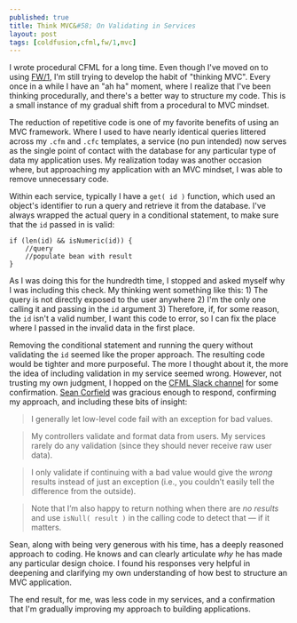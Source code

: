 ```yaml
---
published: true
title: Think MVC&#58; On Validating in Services
layout: post
tags: [coldfusion,cfml,fw/1,mvc]
---
```

I wrote procedural CFML for a long time. Even though I've moved on to using [FW/1](http://framework-one.github.io/), I'm still trying to develop the habit of "thinking MVC". Every once in a while I have an "ah ha" moment, where I realize that I've been thinking procedurally, and there's a better way to structure my code. This is a small instance of my gradual shift from a procedural to MVC mindset.  <!--more-->

The reduction of repetitive code is one of my favorite benefits of using an MVC framework. Where I used to have nearly identical queries littered across my `.cfm` and `.cfc` templates, a service (no pun intended) now serves as the single point of contact with the database for any particular type of data my application uses. My realization today was another occasion where, but approaching my application with an MVC mindset, I was able to remove unnecessary code.  

Within each service, typically I have a `get( id )` function, which used an object's identifier to run a query and retrieve it from the database. I've always wrapped the actual query in a conditional statement, to make sure that the `id` passed in is valid:

	if (len(id) && isNumeric(id)) {
		//query
		//populate bean with result
	}

As I was doing this for the hundredth time, I stopped and asked myself why I was including this check. My thinking went something like this: 1) The query is not directly exposed to the user anywhere 2) I'm the only one calling it and passing in the `id` argument 3) Therefore, if, for some reason, the `id` isn't a valid number, I want this code to error, so I can fix the place where I passed in the invalid data in the first place.

Removing the conditional statement and running the query without validating the `id` seemed like the proper approach. The resulting code would be tighter and more purposeful. The more I thought about it, the more the idea of including validation in my service seemed wrong. However, not trusting my own judgment, I hopped on the [CFML Slack channel](http://cfml-slack.herokuapp.com/) for some confirmation. [Sean Corfield](http://seancorfield.github.io/) was gracious enough to respond, confirming my approach, and including these bits of insight:

> I generally let low-level code fail with an exception for bad values.

> My controllers validate and format data from users. My services rarely do any validation (since they should never receive raw user data).

> I only validate if continuing with a bad value would give the *wrong* results instead of just an exception (i.e., you couldn’t easily tell the difference from the outside).

> Note that I’m also happy to return nothing when there are *no results* and use `isNull( result )` in the calling code to detect that — if it matters.

Sean, along with being very generous with his time, has a deeply reasoned approach to coding. He knows and can clearly articulate *why* he has made any particular design choice. I found his responses very helpful in deepening and clarifying my own understanding of how best to structure an MVC application. 

The end result, for me, was less code in my services, and a confirmation that I'm gradually improving my approach to building applications.




